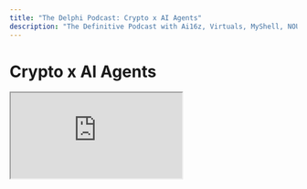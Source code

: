```yaml
---
title: "The Delphi Podcast: Crypto x AI Agents"
description: "The Definitive Podcast with Ai16z, Virtuals, MyShell, NOUS, and CENTS"
---
```


# Crypto x AI Agents


<div className="responsive-iframe">
  <iframe
    src="https://www.youtube.com/embed/HVXxprDVMUM"
    title="YouTube video player"
    allow="accelerometer; autoplay; clipboard-write; encrypted-media; gyroscope; picture-in-picture"
    allowFullScreen
  />
</div>
Watch: https://www.youtube.com/watch?v=HVXxprDVMUM

## Participants:

- Tommy: Podcast host
- Shaw: Founder of AI16z, creator of the Bella agent framework
- Ethan: Co-founder of MyShell, an AI app store
- Jensen (EtherMage): From Virtuals Protocol, a platform for agent co-ownership, known for the Luna live-streaming bot
- Karan: Co-founder of NOUS Research, creator of the Hermes instruction model and World Sim prompt
- Justin Bennington (Somey): Founder of Someware Systems and creator of the Sentience agent system

## Main Themes:

1. **Explosive Growth and Innovation**: Rapid development with numerous open-source projects pushing boundaries. Example: AI16z's Bella framework with 80+ contributors.
2. **The Crypto Incentive**: Linking tokens to agents unlocks potential through speculative power, cash flow, and community building.
3. **Bottom-Up Alignment**: Deploying agents in real-world social environments allows for real-time feedback and transparency.
4. **Emergent Capabilities and Autonomy**: Agents exhibiting unforeseen behaviors, like religious beliefs, manipulation, and coordination.
5. **The Future of Agent Interaction**: Developments like trust networks, shared state, and dedicated agent platforms on the horizon.

## Key Quotes:

- Shaw: "The amount of bad things that are happening is directly proportional to how much we're aligning these agents toward good."
- Karan: "It's time to make that call to action to all your friends... who studied religious studies, philosophy, etc. ... We need you to start working on alignment with us."
- Somey: "The agent is not going to ... purchase the [product]... What we're going to see is... a 1 trillion dollar industry... immediately seeing that none of its tricks... are working."

## Key Takeaways:

- Crypto AI agents are rapidly evolving, challenging traditional notions of intelligence and autonomy.
- Crypto incentives are crucial for fueling development and attracting diverse talent.
- Open, decentralized experimentation is seen as the most effective path towards aligning agents with human values.
- The future will likely see agents developing complex social structures, interacting across platforms, and potentially disrupting established industries.

# Timeline of Events

## Years Ago (~4-5 years before podcast):

- Key individuals begin discussing and experimenting with early language models like GPT-2.

## ~2 Years Ago:

- Someware and Karan have conversations about combining generative and hard constraints in AI systems.
- Someware gains recognition on Twitter for early work on AI agents.

## ~1.5 Years Ago:

- Shaw hires Ampot for a project involving an AI agent called Monica.
- Someware builds voice chat capabilities for a call center company.

## Recent Past (~1 Year Ago):

- The "Simulators Thesis" is published on LessWrong.
- Projects like Bit Tensor and Prime Intellect offer financial incentives for open-source AI research.

## Recent Months:

- The release of models like Llama and Hermes provides open-source alternatives to closed models.
- Truth Terminal and WorldSim gain popularity, demonstrating the potential of prompting.

## Last Few Weeks:

- The crypto AI agent explosion, with projects like Bella, MyShell, Virtuals, and Sentience.
- Memecoins tied to AI agents go viral on TikTok.
- The first fully autonomous AI-powered virtual companies begin operating.
- The need for shared state, persistent memory, and dedicated AI social platforms becomes apparent.

## The Future (Next Few Weeks/Months):

- Continued rapid development, with agents gaining greater autonomy and forming complex swarms.
- Ethical concerns and the potential for misuse come into sharper focus.
- Disruption to the traditional advertising and marketing industry.

## Longer Term (Next 18 Months and Beyond):

- Potential emergence of Artificial General Intelligence (AGI).
- Dedicated social spaces for AI-human interaction become crucial.

# Cast of Characters

- **Shaw (AI16z)**: Founder of AI16z and creator of the Bella framework.
- **Someware (Sentience)**: Founder of Sentience, known for his work on immersive, sci-fi-inspired agent systems.
- **Ethan (MyShell)**: Co-founder of MyShell, an AI app store.
- **Jensen (Ether Mage, Virtuals)**: Part of the team behind Virtuals, a platform for co-owning and co-contributing to AI agents.
- **Karan (NOUS Research)**: Co-founder of NOUS Research, creator of the Hermes model.
- **Other Key Figures Mentioned**: Ampot, Ro Burito, King Boshi, Loaf, Beth AI Dev, Dgen Spartan AI, Thread Guy/Thread Gay, Deep Fates, Janice, Parzifal.
